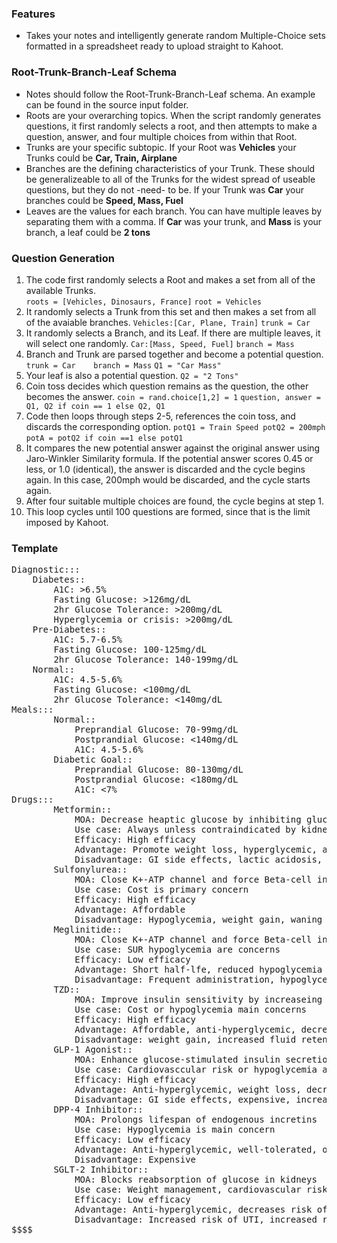 ### Features

- Takes your notes and intelligently generate random Multiple-Choice sets formatted in a spreadsheet ready to upload straight to Kahoot. 

### Root-Trunk-Branch-Leaf Schema
- Notes should follow the Root-Trunk-Branch-Leaf schema. An example can be found in the source input folder.
- Roots are your overarching topics. When the script randomly generates questions, it first randomly selects a root, and then attempts to make a question, answer, and four multiple choices from within that Root.
- Trunks are your specific subtopic. If your Root was **Vehicles** your Trunks could be **Car, Train, Airplane**
- Branches are the defining characteristics of your Trunk. These should be generalizeable to all of the Trunks for the widest spread of useable questions, but they do not -need- to be. If your Trunk was **Car** your branches could be **Speed, Mass, Fuel**
- Leaves are the values for each branch. You can have multiple leaves by separating them with a comma. If **Car** was your trunk, and **Mass** is your branch, a leaf could be **2 tons**

### Question Generation
1. The code first randomly selects a Root and makes a set from all of the available Trunks.  
`roots = [Vehicles, Dinosaurs, France]`
`root = Vehicles`
2.  It randomly selects a Trunk from this set and then makes a set from all of the avaiable branches.
`Vehicles:[Car, Plane, Train]`
`trunk = Car`
3. It randomly selects a Branch, and its Leaf. If there are multiple leaves, it will select one randomly.
`Car:[Mass, Speed, Fuel]`
`branch = Mass`
4. Branch and Trunk are parsed together and become a potential question.
`trunk = Car    branch = Mass`
`Q1 = "Car Mass"`
5.  Your leaf is also a potential question.
`Q2 = "2 Tons"`
6. Coin toss decides which question remains as the question, the other becomes the answer. 
`coin = rand.choice[1,2] = 1`
`question, answer = Q1, Q2 if coin == 1 else Q2, Q1`
7. Code then loops through steps 2-5, references the coin toss, and discards the corresponding option.
`potQ1 = Train Speed potQ2 = 200mph`
`potA = potQ2 if coin ==1 else potQ1`
8. It compares the new potential answer against the original answer using Jaro-Winkler Similarity formula. If the potential answer scores 0.45 or less, or 1.0 (identical),  the answer is discarded and the cycle begins again. In this case, 200mph would be discarded, and the cycle starts again.
9. After four suitable multiple choices are found, the cycle begins at step 1.
10. This loop cycles until 100 questions are formed, since that is the limit imposed by Kahoot.

### Template
<pre>
Diagnostic:::
	Diabetes::
		A1C: >6.5%
		Fasting Glucose: >126mg/dL
		2hr Glucose Tolerance: >200mg/dL
		Hyperglycemia or crisis: >200mg/dL
	Pre-Diabetes::
		A1C: 5.7-6.5%
		Fasting Glucose: 100-125mg/dL
		2hr Glucose Tolerance: 140-199mg/dL
	Normal::
		A1C: 4.5-5.6%
		Fasting Glucose: <100mg/dL
		2hr Glucose Tolerance: <140mg/dL
Meals:::
		Normal::
			Preprandial Glucose: 70-99mg/dL
			Postprandial Glucose: <140mg/dL
			A1C: 4.5-5.6%
		Diabetic Goal::
			Preprandial Glucose: 80-130mg/dL
			Postprandial Glucose: <180mg/dL
			A1C: <7%
Drugs:::
		Metformin::
			MOA: Decrease heaptic glucose by inhibiting gluconeogenesis
			Use case: Always unless contraindicated by kidney disease
			Efficacy: High efficacy
			Advantage: Promote weight loss, hyperglycemic, affordable
			Disadvantage: GI side effects, lactic acidosis, increased risk in PT with CKD, requires adequate GF, vitamin B12 deficiency
		Sulfonylurea::
			MOA: Close K+-ATP channel and force Beta-cell insulin release
			Use case: Cost is primary concern
			Efficacy: High efficacy
			Advantage: Affordable
			Disadvantage: Hypoglycemia, weight gain, waning efficacy
		Meglinitide::
			MOA: Close K+-ATP channel and force Beta-cell insulin release
			Use case: SUR hypoglycemia are concerns
			Efficacy: Low efficacy
			Advantage: Short half-lfe, reduced hypoglycemia
			Disadvantage: Frequent administration, hypoglycemia, weight gain
		TZD::
			MOA: Improve insulin sensitivity by increaseing GLUT4 translocation in muscle and adipocytes
			Use case: Cost or hypoglycemia main concerns
			Efficacy: High efficacy
			Advantage: Affordable, anti-hyperglycemic, decrease ectopic lipids, decrease inflammatory cytokines from adipose cells, increase adiponectin, decrease lipolysis
			Disadvantage: weight gain, increased fluid retention (edema), increased risk of heart failure, anemia
		GLP-1 Agonist::
			MOA: Enhance glucose-stimulated insulin secretion and paracrine effect on glucagon
			Use case: Cardiovasccular risk or hypoglycemia are main concerns
			Efficacy: High efficacy
			Advantage: Anti-hyperglycemic, weight loss, decreases risk for cardiovascular disease, increases satiety
			Disadvantage: GI side effects, expensive, increased risk for pancreatitis, increased risk for thyroid cancer
		DPP-4 Inhibitor::
			MOA: Prolongs lifespan of endogenous incretins
			Use case: Hypoglycemia is main concern
			Efficacy: Low efficacy
			Advantage: Anti-hyperglycemic, well-tolerated, oral administration
			Disadvantage: Expensive
		SGLT-2 Inhibitor::
			MOA: Blocks reabsorption of glucose in kidneys
			Use case: Weight management, cardiovascular risk, or hypoglycemia are main concerns`
			Efficacy: Low efficacy
			Advantage: Anti-hyperglycemic, decreases risk of cardiovascular disease, decreases risk of heart failure, slows progression of diabetic nephropathy, weight loss
			Disadvantage: Increased risk of UTI, increased risk of osmotic diuresis, increased risk of ketoacidosis in T2D, not effective if eGFR <30ml/min
$$$$
</pre>
